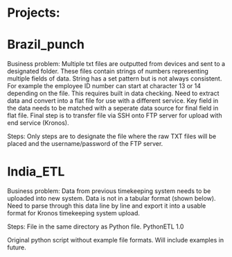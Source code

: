 # Projects:

# Brazil_punch

Business problem: Multiple txt files are outputted from devices and sent to a designated folder. These files contain strings of numbers representing multiple fields of data. String has a set pattern but is not always consistent. For example the employee ID number can start at character 13 or 14 depending on the file. This requires built in data checking. Need to extract data and convert into a flat file for use with a different service. Key field in the data needs to be matched with a seperate data source for final field in flat file. Final step is to transfer file via SSH onto FTP server for upload with end service (Kronos).

Steps: Only steps are to designate the file where the raw TXT files will be placed and the username/password of the FTP server.

# India_ETL

Business problem: Data from previous timekeeping system needs to be uploaded into new system. Data is not in a tabular format (shown below). Need to parse through this data line by line and export it into a usable format for Kronos timekeeping system upload. 

Steps: File in the same directory as Python file.
PythonETL 1.0

Original python script without example file formats. Will include examples in future.
